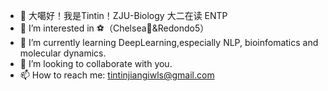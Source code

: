 - 👋 大噶好！我是Tintin！ZJU-Biology 大二在读 ENTP
- 👀 I’m interested in ⚽️（Chelsea💙&Redondo5）
- 🌱 I’m currently learning DeepLearning,especially NLP, bioinfomatics and molecular dynamics.
- 💞️ I’m looking to collaborate with you.
- 📫 How to reach me: tintinjiangiwls@gmail.com

<!---
yurujiang2003/yurujiang2003 is a ✨ special ✨ repository because its `README.md` (this file) appears on your GitHub profile.
You can click the Preview link to take a look at your changes.
--->
